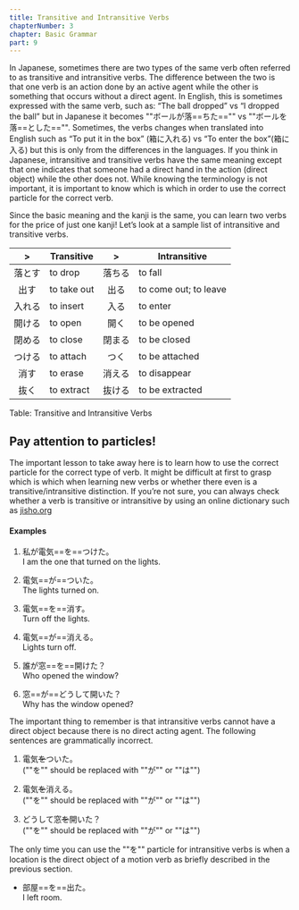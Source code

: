 ```yaml
---
title: Transitive and Intransitive Verbs
chapterNumber: 3
chapter: Basic Grammar
part: 9
---
```


In Japanese, sometimes there are two types of the same verb often referred to as transitive and intransitive verbs. The difference between the two is that one verb is an action done by an active agent while the other is something that occurs without a direct agent. In English, this is sometimes expressed with the same verb, such as: “The ball dropped” vs “I dropped the ball” but in Japanese it becomes ""ボールが落==ちた=="" vs ""ボールを落==とした=="". Sometimes, the verbs changes when translated into English such as “To put it in the box” (箱に入れる) vs “To enter the box”(箱に入る) but this is only from the differences in the languages. If you think in Japanese, intransitive and transitive verbs have the same meaning except that one indicates that someone had a direct hand in the action (direct object) while the other does not. While knowing the terminology is not important, it is important to know which is which in order to use the correct particle for the correct verb.

Since the basic meaning and the kanji is the same, you can learn two verbs for the price of just one kanji! Let’s look at a sample list of intransitive and transitive verbs.

|   >    | Transitive  |   >    | Intransitive          |
| :----: | ----------- | :----: | --------------------- |
| 落とす | to drop     | 落ちる | to fall               |
|  出す  | to take out |  出る  | to come out; to leave |
| 入れる | to insert   |  入る  | to enter              |
| 開ける | to open     |  開く  | to be opened          |
| 閉める | to close    | 閉まる | to be closed          |
| つける | to attach   |  つく  | to be attached        |
|  消す  | to erase    | 消える | to disappear          |
|  抜く  | to extract  | 抜ける | to be extracted       |

Table: Transitive and Intransitive Verbs

## Pay attention to particles!

The important lesson to take away here is to learn how to use the correct particle for the correct type of verb. It might be difficult at first to grasp which is which when learning new verbs or whether there even is a transitive/intransitive distinction. If you’re not sure, you can always check whether a verb is transitive or intransitive by using an online dictionary such as [jisho.org](http://jisho.org/)

#### Examples

1. 私が電気==を==つけた。  
   I am the one that turned on the lights.

1. 電気==が==ついた。  
   The lights turned on.

1. 電気==を==消す。  
   Turn off the lights.

1. 電気==が==消える。  
   Lights turn off.

1. 誰が窓==を==開けた？  
   Who opened the window?

1. 窓==が==どうして開いた？  
   Why has the window opened?

The important thing to remember is that intransitive verbs cannot have a direct object because there is no direct acting agent. The following sentences are grammatically incorrect.

1. 電気~~を~~ついた。  
   (""を"" should be replaced with ""が"" or ""は"")

1. 電気~~を~~消える。  
   (""を"" should be replaced with ""が"" or ""は"")

1. どうして窓~~を~~開いた？  
   (""を"" should be replaced with ""が"" or ""は"")

The only time you can use the ""を"" particle for intransitive verbs is when a location is the direct object of a motion verb as briefly described in the previous section.

- 部屋==を==出た。  
  I left room.
